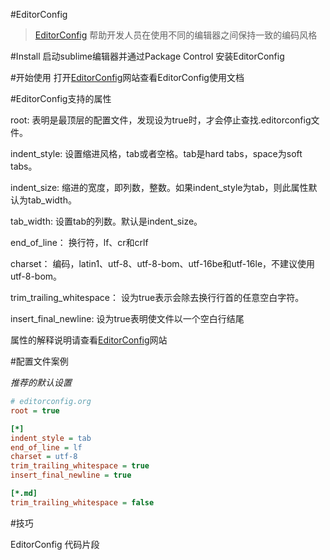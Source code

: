 #EditorConfig
> [EditorConfig](http://editorconfig.org) 帮助开发人员在使用不同的编辑器之间保持一致的编码风格

#Install
启动sublime编辑器并通过Package Control 安装EditorConfig

#开始使用
打开[EditorConfig](http://editorconfig.org)网站查看EditorConfig使用文档


#EditorConfig支持的属性

root: 表明是最顶层的配置文件，发现设为true时，才会停止查找.editorconfig文件。

indent_style: 设置缩进风格，tab或者空格。tab是hard tabs，space为soft tabs。

indent_size: 缩进的宽度，即列数，整数。如果indent_style为tab，则此属性默认为tab_width。

tab_width: 设置tab的列数。默认是indent_size。

end_of_line： 换行符，lf、cr和crlf

charset： 编码，latin1、utf-8、utf-8-bom、utf-16be和utf-16le，不建议使用utf-8-bom。

trim_trailing_whitespace： 设为true表示会除去换行行首的任意空白字符。

insert_final_newline: 设为true表明使文件以一个空白行结尾


属性的解释说明请查看[EditorConfig](http://editorconfig.org)网站


#配置文件案例

*推荐的默认设置*

```ini
# editorconfig.org
root = true

[*]
indent_style = tab
end_of_line = lf
charset = utf-8
trim_trailing_whitespace = true
insert_final_newline = true

[*.md]
trim_trailing_whitespace = false
```

#技巧

EditorConfig 代码片段


